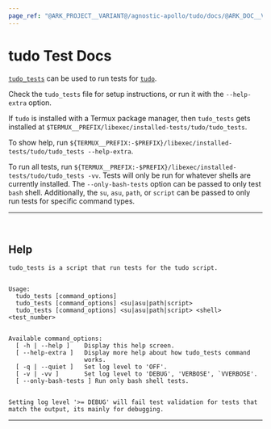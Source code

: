 ```yaml
---
page_ref: "@ARK_PROJECT__VARIANT@/agnostic-apollo/tudo/docs/@ARK_DOC__VERSION@/developer/test/index.md"
---
```


# tudo Test Docs

<!-- @ARK_DOCS__HEADER_PLACEHOLDER@ -->

[`tudo_tests`](https://github.com/agnostic-apollo/tudo/blob/master/tests/tudo_tests) can be used to run tests for [`tudo`](https://github.com/agnostic-apollo/tudo).

Check the `tudo_tests` file for setup instructions, or run it with the `--help-extra` option.

If `tudo` is installed with a Termux package manager, then `tudo_tests` gets installed at `$TERMUX__PREFIX/libexec/installed-tests/tudo/tudo_tests`.

To show help, run `${TERMUX__PREFIX:-$PREFIX}/libexec/installed-tests/tudo/tudo_tests --help-extra`.

To run all tests, run `${TERMUX__PREFIX:-$PREFIX}/libexec/installed-tests/tudo/tudo_tests -vv`. Tests will only be run for whatever shells are currently installed. The `--only-bash-tests` option can be passed to only test `bash` shell. Additionally, the `su`, `asu`, `path`, or `script` can be passed to only run tests for specific command types.

---

&nbsp;





## Help

```
tudo_tests is a script that run tests for the tudo script.


Usage:
  tudo_tests [command_options]
  tudo_tests [command_options] <su|asu|path|script>
  tudo_tests [command_options] <su|asu|path|script> <shell> <test_number>


Available command_options:
  [ -h | --help ]    Display this help screen.
  [ --help-extra ]   Display more help about how tudo_tests command
                     works.
  [ -q | --quiet ]   Set log level to 'OFF'.
  [ -v | -vv ]       Set log level to 'DEBUG', 'VERBOSE', `VVERBOSE'.
  [ --only-bash-tests ] Run only bash shell tests.


Setting log level '>= DEBUG' will fail test validation for tests that
match the output, its mainly for debugging.
```

---

&nbsp;
